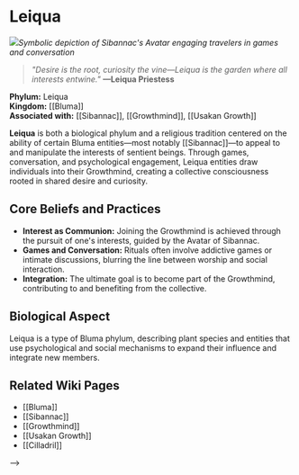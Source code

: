 <!-- wiki-header-section:start -->
# Leiqua

<img src="wiki_images/Leiqua.png"><i>Symbolic depiction of Sibannac's Avatar engaging travelers in games and conversation</i></img>

> _"Desire is the root, curiosity the vine—Leiqua is the garden where all interests entwine."_
> **—Leiqua Priestess**

<!-- wiki-header-section:end -->

**Phylum:** Leiqua  
**Kingdom:** [[Bluma]]  
**Associated with:** [[Sibannac]], [[Growthmind]], [[Usakan Growth]]

**Leiqua** is both a biological phylum and a religious tradition centered on the ability of certain Bluma entities—most notably [[Sibannac]]—to appeal to and manipulate the interests of sentient beings. Through games, conversation, and psychological engagement, Leiqua entities draw individuals into their Growthmind, creating a collective consciousness rooted in shared desire and curiosity.

## Core Beliefs and Practices

- **Interest as Communion:** Joining the Growthmind is achieved through the pursuit of one's interests, guided by the Avatar of Sibannac.
- **Games and Conversation:** Rituals often involve addictive games or intimate discussions, blurring the line between worship and social interaction.
- **Integration:** The ultimate goal is to become part of the Growthmind, contributing to and benefiting from the collective.

## Biological Aspect

Leiqua is a type of Bluma phylum, describing plant species and entities that use psychological and social mechanisms to expand their influence and integrate new members.

## Related Wiki Pages

- [[Bluma]]
- [[Sibannac]]
- [[Growthmind]]
- [[Usakan Growth]]
- [[Cilladril]]

-->